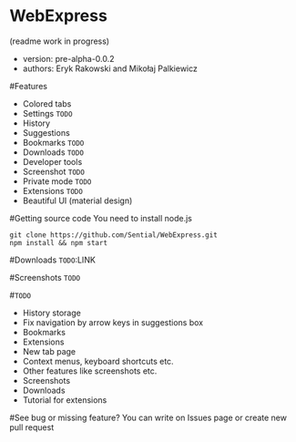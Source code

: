 # WebExpress
(readme work in progress)
* version: pre-alpha-0.0.2
* authors: Eryk Rakowski and Mikołaj Palkiewicz

#Features
* Colored tabs
* Settings `TODO`
* History
* Suggestions
* Bookmarks `TODO`
* Downloads `TODO`
* Developer tools
* Screenshot `TODO`
* Private mode `TODO`
* Extensions `TODO`
* Beautiful UI (material design)

#Getting source code
You need to install node.js
```
git clone https://github.com/Sential/WebExpress.git
npm install && npm start
```

#Downloads
`TODO`:LINK

#Screenshots
`TODO`

#`TODO`
* History storage
* Fix navigation by arrow keys in suggestions box
* Bookmarks
* Extensions
* New tab page
* Context menus, keyboard shortcuts etc.
* Other features like screenshots etc.
* Screenshots
* Downloads
* Tutorial for extensions

#See bug or missing feature?
You can write on Issues page or create new pull request


